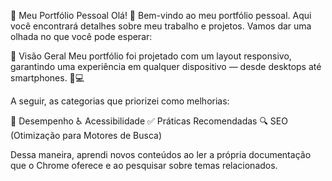 📂 Meu Portfólio Pessoal <b2> 
Olá! 👋 Bem-vindo ao meu portfólio pessoal. Aqui você encontrará detalhes sobre meu trabalho e projetos. Vamos dar uma olhada no que você pode esperar:

🌟 Visão Geral
Meu portfólio foi projetado com um layout responsivo, garantindo uma experiência em qualquer dispositivo — desde desktops até smartphones. 📱💻

A seguir, as categorias que priorizei como melhorias:

🚀 Desempenho
♿ Acessibilidade
✅ Práticas Recomendadas
🔍 SEO (Otimização para Motores de Busca)

Dessa maneira, aprendi novos conteúdos ao ler a própria documentação que o Chrome oferece e ao pesquisar sobre temas relacionados.



